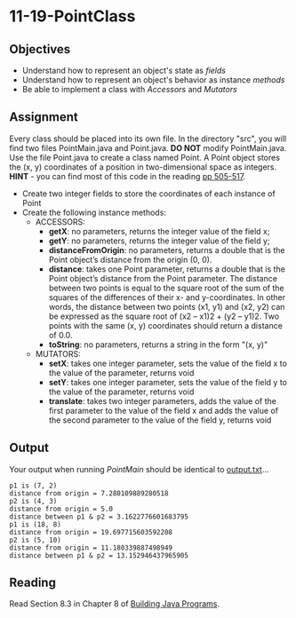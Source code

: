 11-19-PointClass
================

## Objectives
- Understand how to represent an object's state as *fields*
- Understand how to represent an object's behavior as instance *methods*
- Be able to implement a class with *Accessors* and *Mutators*

## Assignment

Every class should be placed into its own file.  In the directory "src", you will find two files PointMain.java and Point.java. **DO NOT** modify PointMain.java. Use the file Point.java to create a class named Point. A Point object stores the (x, y) coordinates of a position in two-dimensional space as integers. **HINT** - you can find most of this code in the reading [pp 505-517](http://basisphoenix.azurewebsites.net/wp-content/uploads/2014/08/Building-Java-Programs-A-Back-to-Basics-Approach-2nd-Ed.pdf).

- Create two integer fields to store the coordinates of each instance of Point
- Create the following instance methods:
  - ACCESSORS:
    - **getX**: no parameters, returns the integer value of the field x;
    - **getY**: no parameters, returns the integer value of the field y;
    - **distanceFromOrigin**: no parameters, returns a double that is the Point object’s distance from the origin (0, 0).
    - **distance**: takes one Point parameter, returns a double that is the Point object’s distance from the Point parameter. The distance between two points is equal to the square root of the sum of the squares of the differences of their x- and y-coordinates. In other words, the distance between two points (x1, y1) and (x2, y2) can be expressed as the square root of (x2 – x1)2 + (y2 – y1)2. Two points with the same (x, y) coordinates should return a distance of 0.0.
    - **toString**: no parameters, returns a string in the form "(x, y)"
  - MUTATORS:
    - **setX**: takes one integer parameter, sets the value of the field x to the value of the parameter, returns void
    - **setY**: takes one integer parameter, sets the value of the field y to the value of the parameter, returns void
    - **translate**: takes two integer parameters, adds the value of the first parameter to the value of the field x and adds the value of the second parameter to the value of the field y, returns void

## Output
Your output when running *PointMain* should be identical to [output.txt](./output.txt)...
```
p1 is (7, 2)
distance from origin = 7.280109889280518
p2 is (4, 3)
distance from origin = 5.0
distance between p1 & p2 = 3.1622776601683795
p1 is (18, 8)
distance from origin = 19.697715603592208
p2 is (5, 10)
distance from origin = 11.180339887498949
distance between p1 & p2 = 13.152946437965905
```

## Reading
Read Section 8.3 in Chapter 8 of [Building Java Programs](http://basisphoenix.azurewebsites.net/wp-content/uploads/2014/08/Building-Java-Programs-A-Back-to-Basics-Approach-2nd-Ed.pdf).
